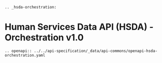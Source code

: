 ```eval_rst
.. _hsda-orchestration:
```
# Human Services Data API (HSDA) - Orchestration v1.0

```eval_rst
.. openapi:: ../../api-specification/_data/api-commons/openapi-hsda-orchestration.yaml
```
